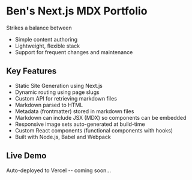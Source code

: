 # Ben's Next.js MDX Portfolio

Strikes a balance between 
- Simple content authoring
- Lightweight, flexible stack
- Support for frequent changes and maintenance

## Key Features

- Static Site Generation using Next.js
- Dynamic routing using page slugs
- Custom API for retrieving markdown files
- Markdown parsed to HTML
- Metadata (frontmatter) stored in markdown files
- Markdown can include JSX (MDX) so components can be embedded
- Responsive image sets auto-generated at build-time
- Custom React components (functional components with hooks)
- Built with Node.js, Babel and Webpack

## Live Demo

Auto-deployed to Vercel -- coming soon...
